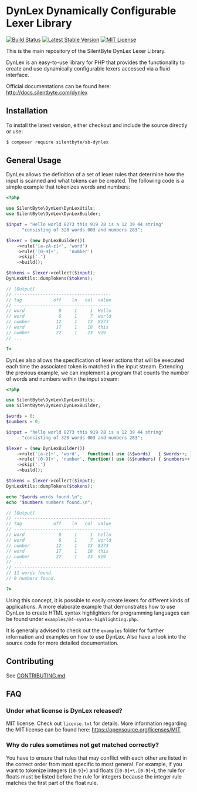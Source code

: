 
DynLex Dynamically Configurable Lexer Library
=============================================
[![Build Status](https://travis-ci.org/SilentByte/sb-dynlex.svg?branch=master)](https://travis-ci.org/SilentByte/sb-dynlex)
[![Latest Stable Version](http://img.shields.io/packagist/v/silentbyte/sb-dynlex.svg)](https://packagist.org/packages/silentbyte/sb-dynlex)
[![MIT License](https://img.shields.io/badge/license-MIT%20License-blue.svg)](https://opensource.org/licenses/MIT)

This is the main repository of the SilentByte DynLex Lexer Library.

DynLex is an easy-to-use library for PHP that provides the functionality to create and use dynamically configurable lexers accessed via a fluid interface.

Official documentations can be found here: <http://docs.silentbyte.com/dynlex>


## Installation

To install the latest version, either checkout and include the source directly or use:

```bash
$ composer require silentbyte/sb-dynlex
```


## General Usage

DynLex allows the definition of a set of lexer rules that determine how the input is scanned and what tokens can be created. The following code is a simple example that tokenizes words and numbers:

```php
<?php

use SilentByte\DynLex\DynLexUtils;
use SilentByte\DynLex\DynLexBuilder;

$input = "Hello world 8273 this 919 28 is a 12 39 44 string"
    . "consisting of 328 words 003 and numbers 283";

$lexer = (new DynLexBuilder())
    ->rule('[a-zA-z]+', 'word')
    ->rule('[0-9]+',    'number')
    ->skip('.')
    ->build();

$tokens = $lexer->collect($input);
DynLexUtils::dumpTokens($tokens);

// [Output]
// -------------------------------------
// tag            off    ln   col  value
// -------------------------------------
// word             0     1     1  Hello
// word             6     1     7  world
// number          12     1    13  8273
// word            17     1    18  this
// number          22     1    23  919
// ...

?>
```

DynLex also allows the specification of lexer actions that will be executed each time the associated token is matched in the input stream. Extending the previous example, we can implement a program that counts the number of words and numbers within the input stream:

```php
<?php

use SilentByte\DynLex\DynLexUtils;
use SilentByte\DynLex\DynLexBuilder;

$words = 0;
$numbers = 0;

$input = "hello world 8273 this 919 28 is a 12 39 44 string"
    . "consisting of 328 words 003 and numbers 283";

$lexer = (new DynLexBuilder())
    ->rule('[a-z]+', 'word',   function() use (&$words)   { $words++; })
    ->rule('[0-9]+', 'number', function() use (&$numbers) { $numbers++; })
    ->skip('.')
    ->build();

$tokens = $lexer->collect($input);
DynLexUtils::dumpTokens($tokens);

echo "$words words found.\n";
echo "$numbers numbers found.\n";

// [Output]
// -------------------------------------
// tag            off    ln   col  value
// -------------------------------------
// word             0     1     1  hello
// word             6     1     7  world
// number          12     1    13  8273
// word            17     1    18  this
// number          22     1    23  919
// ...
// -------------------------------------
// 11 words found.
// 9 numbers found.

?>
```

Using this concept, it is possible to easily create lexers for different kinds of applications. A more elaborate example that demonstrates how to use DynLex to create HTML syntax highlighters for programming languages can be found under `examples/04-syntax-highlighting.php`.

It is generally advised to check out the `examples` folder for further information and examples on how to use DynLex. Also have a look into the source code for more detailed documentation.


## Contributing
See [CONTRIBUTING.md](CONTRIBUTING.md).


## FAQ

### Under what license is DynLex released?
MIT license. Check out `license.txt` for details. More information regarding the MIT license can be found here: <https://opensource.org/licenses/MIT>

### Why do rules sometimes not get matched correctly?
You have to ensure that rules that may conflict with each other are listed in the correct order from most specific to most general. For example, if you want to tokenize integers (`[0-9]+`) and floats (`[0-9]+\.[0-9]+`), the rule for floats must be listed before the rule for integers because the integer rule matches the first part of the float rule.

